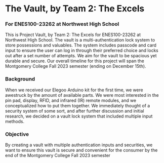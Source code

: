 # The Vault, by Team 2: The Excels
### For ENES100-23262 at Northwest High School

This is Project Vault, by Team 2: The Excels for ENES100-23262 at Northwest High School. The vault is a multi-authentication lock system to store possessions and valuables. The system includes passcode and card input to ensure the user can log in through their preferred choice and locks out after a set number of attempts. We aim for the vault to be spacious yet durable and secure. Our overall timeline for this project will span the Montgomery College Fall 2023 semester (ending on December 15th).

### Background
When we received our Elegoo Arduino kit for the first time, we were awestruck by the amount of available parts. We were most interested in the pin pad, display, RFID, and infrared (IR) remote modules, and we conceptualized how to put them together. We immediately thought of a security system of some sort, and after further discussion and initial research, we decided on a vault lock system that included multiple input methods.

### Objective
By creating a vault with multiple authentication inputs and securities, we want to ensure this vault is secure and convenient for the consumer by the end of the Montgomery College Fall 2023 semester
